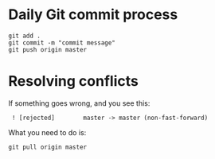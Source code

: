 

# Daily Git commit process

```
git add .
git commit -m "commit message"
git push origin master
```

# Resolving conflicts

If something goes wrong, and you see this:
```
 ! [rejected]        master -> master (non-fast-forward)
```

What you need to do is:
```
git pull origin master
```